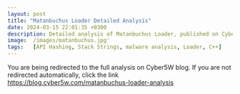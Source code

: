 ```yaml
---
layout: post
title: "Matanbuchus Loader Detailed Analysis"
date: 2024-03-15 22:01:35 +0300
description: Detailed analysis of Matanbuchus Loader, published on Cyber5W blog
image:  /images/matanbuchus.jpg'
tags:   [API Hashing, Stack Strings, malware analysis, Loader, C++]
---
```


<html>
  <head>
    <meta http-equiv="refresh" content="3; url=https://blog.cyber5w.com/matanbuchus-loader-analysis">
  </head>
  <body>
    <p>You are being redirected to the full analysis on Cyber5W blog. If you are not redirected automatically, click the link <a href="https://blog.cyber5w.com/matanbuchus-loader-analysis" target="_blank" rel="noopener noreferrer">https://blog.cyber5w.com/matanbuchus-loader-analysis</a></p>
  </body>
</html>